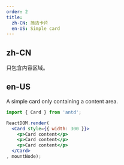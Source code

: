 ```yaml
---
order: 2
title:
  zh-CN: 简洁卡片
  en-US: Simple card
---
```


## zh-CN

只包含内容区域。

## en-US

A simple card only containing a content area.

````jsx
import { Card } from 'antd';

ReactDOM.render(
  <Card style={{ width: 300 }}>
    <p>Card content</p>
    <p>Card content</p>
    <p>Card content</p>
  </Card>
, mountNode);
````
